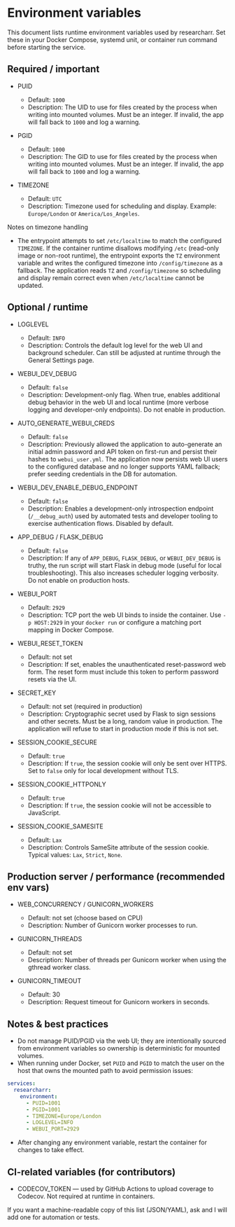 # Environment variables

This document lists runtime environment variables used by researcharr. Set these in your Docker Compose, systemd unit, or container run command before starting the service.

## Required / important

- PUID
  - Default: `1000`
  - Description: The UID to use for files created by the process when writing into mounted volumes. Must be an integer. If invalid, the app will fall back to `1000` and log a warning.

- PGID
  - Default: `1000`
  - Description: The GID to use for files created by the process when writing into mounted volumes. Must be an integer. If invalid, the app will fall back to `1000` and log a warning.

- TIMEZONE
  - Default: `UTC`
  - Description: Timezone used for scheduling and display. Example: `Europe/London` or `America/Los_Angeles`.

Notes on timezone handling

- The entrypoint attempts to set `/etc/localtime` to match the configured `TIMEZONE`. If the container runtime disallows modifying `/etc` (read-only image or non-root runtime), the entrypoint exports the `TZ` environment variable and writes the configured timezone into `/config/timezone` as a fallback. The application reads `TZ` and `/config/timezone` so scheduling and display remain correct even when `/etc/localtime` cannot be updated.

## Optional / runtime

- LOGLEVEL
  - Default: `INFO`
  - Description: Controls the default log level for the web UI and background scheduler. Can still be adjusted at runtime through the General Settings page.

- WEBUI_DEV_DEBUG
  - Default: `false`
  - Description: Development-only flag. When true, enables additional debug behavior in the web UI and local runtime (more verbose logging and developer-only endpoints). Do not enable in production.

- AUTO_GENERATE_WEBUI_CREDS
  - Default: `false`
  - Description: Previously allowed the application to auto-generate an initial admin password and API token on first-run and persist their hashes to `webui_user.yml`. The application now persists web UI users to the configured database and no longer supports YAML fallback; prefer seeding credentials in the DB for automation.

- WEBUI_DEV_ENABLE_DEBUG_ENDPOINT
  - Default: `false`
  - Description: Enables a development-only introspection endpoint (`/__debug_auth`) used by automated tests and developer tooling to exercise authentication flows. Disabled by default.

- APP_DEBUG / FLASK_DEBUG
  - Default: `false`
  - Description: If any of `APP_DEBUG`, `FLASK_DEBUG`, or `WEBUI_DEV_DEBUG` is truthy, the run script will start Flask in debug mode (useful for local troubleshooting). This also increases scheduler logging verbosity. Do not enable on production hosts.

- WEBUI_PORT
  - Default: `2929`
  - Description: TCP port the web UI binds to inside the container. Use `-p HOST:2929` in your `docker run` or configure a matching port mapping in Docker Compose.

- WEBUI_RESET_TOKEN
  - Default: not set
  - Description: If set, enables the unauthenticated reset-password web form. The reset form must include this token to perform password resets via the UI.

- SECRET_KEY
  - Default: not set (required in production)
  - Description: Cryptographic secret used by Flask to sign sessions and other secrets. Must be a long, random value in production. The application will refuse to start in production mode if this is not set.

- SESSION_COOKIE_SECURE
  - Default: `true`
  - Description: If `true`, the session cookie will only be sent over HTTPS. Set to `false` only for local development without TLS.

- SESSION_COOKIE_HTTPONLY
  - Default: `true`
  - Description: If `true`, the session cookie will not be accessible to JavaScript.

- SESSION_COOKIE_SAMESITE
  - Default: `Lax`
  - Description: Controls SameSite attribute of the session cookie. Typical values: `Lax`, `Strict`, `None`.

## Production server / performance (recommended env vars)

- WEB_CONCURRENCY / GUNICORN_WORKERS
  - Default: not set (choose based on CPU)
  - Description: Number of Gunicorn worker processes to run.

- GUNICORN_THREADS
  - Default: not set
  - Description: Number of threads per Gunicorn worker when using the gthread worker class.

- GUNICORN_TIMEOUT
  - Default: 30
  - Description: Request timeout for Gunicorn workers in seconds.

## Notes & best practices

- Do not manage PUID/PGID via the web UI; they are intentionally sourced from environment variables so ownership is deterministic for mounted volumes.
- When running under Docker, set `PUID` and `PGID` to match the user on the host that owns the mounted path to avoid permission issues:

```yaml
services:
  researcharr:
    environment:
      - PUID=1001
      - PGID=1001
      - TIMEZONE=Europe/London
      - LOGLEVEL=INFO
      - WEBUI_PORT=2929
```

- After changing any environment variable, restart the container for changes to take effect.

## CI-related variables (for contributors)

- CODECOV_TOKEN — used by GitHub Actions to upload coverage to Codecov. Not required at runtime in containers.

If you want a machine-readable copy of this list (JSON/YAML), ask and I will add one for automation or tests.
